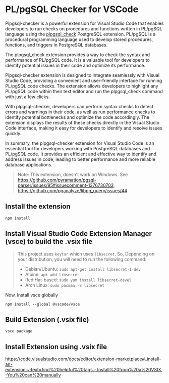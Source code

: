 # PL/pgSQL Checker for VSCode

Plpgsql-checker is a powerful extension for Visual Studio Code that enables developers to run checks on procedures and functions written in PL/pgSQL language using the [plpgsql_check](https://github.com/okbob/plpgsql_check) PostgreSQL extension. PL/pgSQL is a procedural programming language used to develop stored procedures, functions, and triggers in PostgreSQL databases.

The plpgsql_check extension provides a way to check the syntax and performance of PL/pgSQL code. It is a valuable tool for developers to identify potential issues in their code and optimize its performance.

Plpgsql-checker extension is designed to integrate seamlessly with Visual Studio Code, providing a convenient and user-friendly interface for running PL/pgSQL code checks. The extension allows developers to highlight any PL/pgSQL code within their text editor and run the plpgsql_check command with just a few clicks.

With plpgsql-checker, developers can perform syntax checks to detect errors and warnings in their code, as well as run performance checks to identify potential bottlenecks and optimize the code accordingly. The extension displays the results of these checks directly in the Visual Studio Code interface, making it easy for developers to identify and resolve issues quickly.

In summary, the plpgsql-checker extension for Visual Studio Code is an essential tool for developers working with PostgreSQL databases and PL/pgSQL code. It provides an efficient and effective way to identify and address issues in code, leading to better performance and more reliable database applications.

> Note: This extension, doesn't work on Windows. See https://github.com/pyramation/pgsql-parser/issues/95#issuecomment-1376730703, https://github.com/pganalyze/libpg_query/issues/44

## Install the extension

```console
npm install
```

## Install Visual Studio Code Extension Manager (vsce) to build the .vsix file

> This project uses `keytar` which uses `libsecret`. So, Depending on your distribution, you will need to run the following command:
> - Debian/Ubuntu: `sudo apt-get install libsecret-1-dev`
> - Alpine: `apk add libsecret`
> - Red Hat-based: `sudo yum install libsecret-devel`
> - Arch Linux: `sudo pacman -S libsecret`

Now, Install vsce globally
```console
npm install --global @vscode/vsce
```

## Build Extension (.vsix file)

```console
vsce package
```

## Install Extension using .vsix file

https://code.visualstudio.com/docs/editor/extension-marketplace#_install-an-extension:~:text=find%20helpful%20tags.-,Install%20from%20a%20VSIX,-You%20can%20manually

